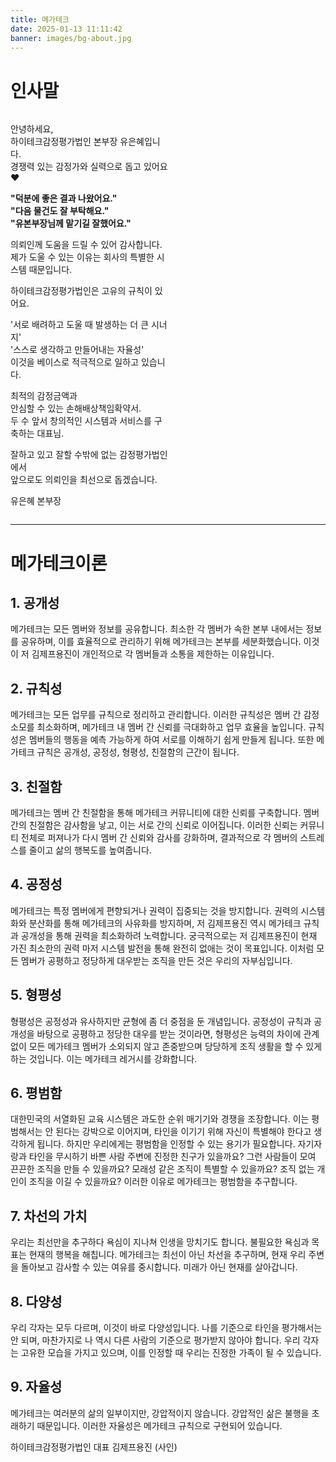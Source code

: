 ```yaml
---
title: 메가테크
date: 2025-01-13 11:11:42
banner: images/bg-about.jpg
---
```


# 인사말

<style>
  #on-your-side {
    display: block;
  }
  @media (min-width: 768px) {
    #on-your-side {
      display: grid;
      grid-template-columns: 1fr 1fr;
    }
  }
  #on-your-side figure {
    margin: 0;
  }
  #on-your-side figure img {
    vertical-align: bottom;
  }
</style>

<div id="on-your-side">
  <div class="col">
    <p>
      안녕하세요,<br>
      하이테크감정평가법인 본부장 유은혜입니다.<br>
      경쟁력 있는 감정가와 실력으로 돕고 있어요❤️
    </p>
    <p>
      <strong>"덕분에 좋은 결과 나왔어요."</strong><br>
      <strong>"다음 물건도 잘 부탁해요."</strong><br>
      <strong>"유본부장님께 맡기길 잘했어요."</strong><br>
    </p>
    <p>
      의뢰인께 도움을 드릴 수 있어 감사합니다.<br>
      제가 도울 수 있는 이유는 회사의 특별한 시스템 때문입니다.<br>
    </p>
    <p>
      하이테크감정평가법인은 고유의 규칙이 있어요.</p>
    <p>
      '서로 배려하고 도울 때 발생하는 더 큰 시너지'<br>
      '스스로 생각하고 만들어내는 자율성'<br>
      이것을 베이스로 적극적으로 일하고 있습니다.
    </p>
    <p>
      최적의 감정금액과<br>
      안심할 수 있는 손해배상책임확약서.<br>
      두 수 앞서 창의적인 시스템과 서비스를 구축하는 대표님.
    </p>
    <p>
      잘하고 있고 잘할 수밖에 없는 감정평가법인에서<br>
      앞으로도 의뢰인을 최선으로 돕겠습니다.
    </p>
    <p>
      유은혜 본부장
    </p>
  </div>
  <div class="col">
    <figure>
      <img src="/images/fig-hero-secondary.png" alt="">
    </figure>
  </div>
</div>

---

# 메가테크이론

## 1. 공개성

메가테크는 모든 멤버와 정보를 공유합니다. 
최소한 각 멤버가 속한 본부 내에서는 정보를 공유하며, 이를 효율적으로 관리하기 위해 메가테크는 본부를 세분화했습니다.
이것이 저 김제프용진이 개인적으로 각 멤버들과 소통을 제한하는 이유입니다.

## 2. 규칙성

메가테크는 모든 업무를 규칙으로 정리하고 관리합니다.
이러한 규칙성은 멤버 간 감정 소모를 최소화하며, 메가테크 내 멤버 간 신뢰를 극대화하고 업무 효율을 높입니다.
규칙성은 멤버들의 행동을 예측 가능하게 하여 서로를 이해하기 쉽게 만들게 됩니다.
또한 메가테크 규칙은 공개성, 공정성, 형평성, 친절함의 근간이 됩니다.

## 3. 친절함
메가테크는 멤버 간 친절함을 통해 메가테크 커뮤니티에 대한 신뢰를 구축합니다.
멤버 간의 친절함은 감사함을 낳고, 이는 서로 간의 신뢰로 이어집니다.
이러한 신뢰는 커뮤니티 전체로 퍼져나가 다시 멤버 간 신뢰와 감사를 강화하며,
결과적으로 각 멤버의 스트레스를 줄이고 삶의 행복도를 높여줍니다.

## 4. 공정성
메가테크는 특정 멤버에게 편향되거나 권력이 집중되는 것을 방지합니다.
권력의 시스템화와 분산화를 통해 메가테크의 사유화를 방지하며,
저 김제프용진 역시 메가테크 규칙과 공개성을 통해 권력을 최소화하려 노력합니다.
궁극적으로는 저 김제프용진이 현재 가진 최소한의 권력 마저 시스템 발전을 통해 완전히 없애는 것이 목표입니다.
이처럼 모든 멤버가 공평하고 정당하게 대우받는 조직을 만든 것은 우리의 자부심입니다.

## 5. 형평성
형평성은 공정성과 유사하지만 균형에 좀 더 중점을 둔 개념입니다.
공정성이 규칙과 공개성을 바탕으로 공평하고 정당한 대우를 받는 것이라면,
형평성은 능력의 차이에 관계없이 모든 메가테크 멤버가 소외되지 않고 존중받으며 당당하게 조직 생활을 할 수 있게 하는 것입니다.
이는 메가테크 레거시를 강화합니다.

## 6. 평범함
대한민국의 서열화된 교육 시스템은 과도한 순위 매기기와 경쟁을 조장합니다.
이는 평범해서는 안 된다는 강박으로 이어지며, 타인을 이기기 위해 자신이 특별해야 한다고 생각하게 됩니다.
하지만 우리에게는 평범함을 인정할 수 있는 용기가 필요합니다.
자기자랑과 타인을 무시하기 바쁜 사람 주변에 진정한 친구가 있을까요?
그런 사람들이 모여 끈끈한 조직을 만들 수 있을까요?
모래성 같은 조직이 특별할 수 있을까요?
조직 없는 개인이 조직을 이길 수 있을까요?
이러한 이유로 메가테크는 평범함을 추구합니다.

## 7. 차선의 가치
우리는 최선만을 추구하다 욕심이 지나쳐 인생을 망치기도 합니다.
불필요한 욕심과 목표는 현재의 행복을 해칩니다.
메가테크는 최선이 아닌 차선을 추구하며,
현재 우리 주변을 돌아보고 감사할 수 있는 여유를 중시합니다.
미래가 아닌 현재를 살아갑니다.

## 8. 다양성
우리 각자는 모두 다르며, 이것이 바로 다양성입니다.
나를 기준으로 타인을 평가해서는 안 되며,
마찬가지로 나 역시 다른 사람의 기준으로 평가받지 않아야 합니다.
우리 각자는 고유한 모습을 가지고 있으며,
이를 인정할 때 우리는 진정한 가족이 될 수 있습니다.

## 9. 자율성
메가테크는 여러분의 삶의 일부이지만,
강압적이지 않습니다.
강압적인 삶은 불행을 초래하기 때문입니다.
이러한 자율성은 메가테크 규칙으로 구현되어 있습니다.

하이테크감정평가법인 대표 김제프용진 (사인)

